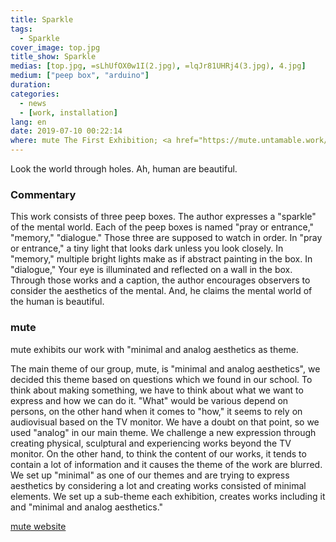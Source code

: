 ```yaml
---
title: Sparkle
tags:
  - Sparkle
cover_image: top.jpg
title_show: Sparkle
medias: [top.jpg, =sLhUfOX0w1I(2.jpg), =lqJr81UHRj4(3.jpg), 4.jpg]
medium: ["peep box", "arduino"]
duration:
categories:
  - news
  - [work, installation]
lang: en
date: 2019-07-10 00:22:14
where: mute The First Exhibition; <a href="https://mute.untamable.work/archive.html?lang=en" target="_blank">Luminescence</a>
---
```

Look the world through holes.
Ah, human are beautiful.

### Commentary
This work consists of three peep boxes. The author expresses a "sparkle" of the mental world. Each of the peep boxes is named "pray or entrance," "memory," "dialogue." Those three are supposed to watch in order. In "pray or entrance," a tiny light that looks dark unless you look closely. In "memory," multiple bright lights make as if abstract painting in the box. In "dialogue," Your eye is illuminated and reflected on a wall in the box.
Through those works and a caption, the author encourages observers to consider the aesthetics of the mental. And, he claims the mental world of the human is beautiful.

### mute
mute exhibits our work with "minimal and analog aesthetics as theme.

The main theme of our group, mute, is "minimal and analog aesthetics", we decided this theme based on questions which we found in our school.
To think about making something, we have to think about what we want to express and how we can do it. "What" would be various depend on persons, on the other hand when it comes to "how," it seems to rely on audiovisual based on the TV monitor. We have a doubt on that point, so we used "analog" in our main theme. We challenge a new expression through creating physical, sculptural and experiencing works beyond the TV monitor. On the other hand, to think the content of our works, it tends to contain a lot of information and it causes the theme of the work are blurred. We set up "minimal" as one of our themes and are trying to express aesthetics by considering a lot and creating works consisted of minimal elements.
We set up a sub-theme each exhibition, creates works including it and "minimal and analog aesthetics."

[mute website](https://mute.untamable.work/index.html?lang=en)
<!--
# Tag Plugins
## Image
{% img [class names] /path/to/image [width] [height] "title text 'alt text'" %}

## Link
{% link text url [external] [title] %}

## YouTube
{% youtube video_id %}

## Vimeo
{% vimeo video_id [width] [height] %}

<!-- more -->
